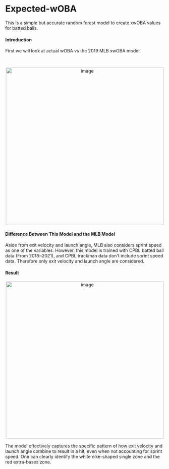 # Expected-wOBA
This is a simple but accurate random forest model to create xwOBA values for batted balls.

#### Introduction
First we will look at actual wOBA vs the 2019 MLB xwOBA model.

<br/>
<p align="center">
<img width="500" alt="image" src="https://github.com/byw-5/expected-wOBA/assets/112497612/1c629488-f6d5-456a-b08a-933e397d2ce5">
  <br/>
<p align="center">
<em></em>

#### Difference Between This Model and the MLB Model
Aside from exit velocity and launch angle, MLB also considers sprint speed as one of the variables. However, this model is trained with CPBL batted ball data (From 2018~2021), and CPBL trackman data don't include sprint speed data. Therefore only exit velocity and launch angle are considered. 

#### Result

<p align="center">
<img width="500" alt="image" src="https://github.com/byw-5/expected-wOBA/assets/112497612/adde0d4d-d45c-483d-8f02-0a684409b583">

The model effectively captures the specific pattern of how exit velocity and launch angle combine to result in a hit, even when not accounting for sprint speed. One can clearly identify the white nike-shaped single zone and the red extra-bases zone.
